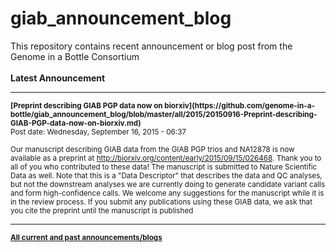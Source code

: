 # giab_announcement_blog
This repository contains recent announcement or blog post from the Genome in a Bottle Consortium
<br /><br />
**Latest Announcement**
************************************************************************************************

<sub>
<b>[Preprint describing GIAB PGP data now on biorxiv](https://github.com/genome-in-a-bottle/giab_announcement_blog/blob/master/all/2015/20150916-Preprint-describing-GIAB-PGP-data-now-on-biorxiv.md)</b></sub><br />
<sub>Post date: Wednesday, September 16, 2015 - 06:37</sub>

<sub>Our manuscript describing GIAB data from the GIAB PGP trios and NA12878 is now available as a preprint at http://biorxiv.org/content/early/2015/09/15/026468.  Thank you to all of you who contributed to these data!  The manuscript is submitted to Nature Scientific Data as well.  Note that this is a "Data Descriptor" that describes the data and QC analyses, but not the downstream analyses we are currently doing to generate candidate variant calls and form high-confidence calls. We welcome any suggestions for the manuscript while it is in the review process. If you submit any publications using these GIAB data, we ask that you cite the preprint until the manuscript is published</sub>


************************************************************************************************

<sub><b>[All current and past announcements/blogs](https://github.com/genome-in-a-bottle/giab_announcement_blog/blob/master/all)</b></sub>


